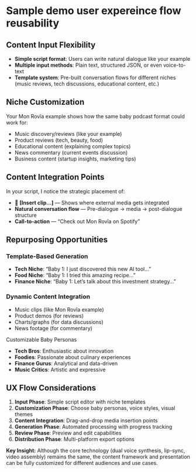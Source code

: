 # Sample demo user expereince flow reusability 

## Content Input Flexibility

- **Simple script format**: Users can write natural dialogue like your example  
- **Multiple input methods**: Plain text, structured JSON, or even voice-to-text  
- **Template system**: Pre-built conversation flows for different niches (music reviews, tech discussions, educational content, etc.)

## Niche Customization

Your Mon Rovîa example shows how the same baby podcast format could work for:
- Music discovery/reviews (like your example)  
- Product reviews (tech, beauty, food)  
- Educational content (explaining complex topics)  
- News commentary (current events discussion)  
- Business content (startup insights, marketing tips)

## Content Integration Points

In your script, I notice the strategic placement of:
- 🎵 **[Insert clip…]** — Shows where external media gets integrated  
- **Natural conversation flow** — Pre-dialogue → media → post-dialogue structure  
- **Call-to-action** — “Check out Mon Rovîa on Spotify”

## Repurposing Opportunities

### Template-Based Generation
- **Tech Niche**: “Baby 1: I just discovered this new AI tool…”  
- **Food Niche**: “Baby 1: I tried this amazing recipe…”  
- **Finance Niche**: “Baby 1: Let’s talk about this investment strategy…”

### Dynamic Content Integration
- Music clips (like Mon Rovîa example)  
- Product demos (for reviews)  
- Charts/graphs (for data discussions)  
- News footage (for commentary)

Customizable Baby Personas

- **Tech Bros**: Enthusiastic about innovation  
- **Foodies**: Passionate about culinary experiences  
- **Finance Gurus**: Analytical and data-driven  
- **Music Critics**: Artistic and expressive

## UX Flow Considerations

1. **Input Phase**: Simple script editor with niche templates  
2. **Customization Phase**: Choose baby personas, voice styles, visual themes  
3. **Content Integration**: Drag-and-drop media insertion points  
4. **Generation Phase**: Automated processing with progress tracking  
5. **Review Phase**: Preview and edit capabilities  
6. **Distribution Phase**: Multi-platform export options

**Key Insight:** Although the core technology (dual voice synthesis, lip-sync, video assembly) remains the same, the content framework and presentation can be fully customized for different audiences and use cases.